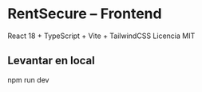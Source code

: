 # RentSecure – Frontend
React 18 + TypeScript + Vite + TailwindCSS
Licencia MIT
## Levantar en local
npm run dev
